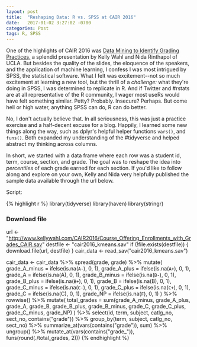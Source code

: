 ```yaml
---
layout: post
title:  "Reshaping Data: R vs. SPSS at CAIR 2016"
date:   2017-01-02 3:27:02 -0700
categories: Post
tags: R, SPSS 
---
```


One of the highlights of CAIR 2016 was [Data Mining to Identify Grading Practices,](http://www.cair.org/wp-content/uploads/sites/474/2016/12/NRinthapolKWahl_CAIR2016.pdf) 
a splendid presentation by Kelly Wahl and Nida Rinthapol of UCLA. But besides the quality of the slides, the eloquence of the speakers,
and the application of machine learning, I confess I was most intrigued by SPSS, the statistical software. What I felt was excitement--not 
so much excitement at learning a new tool, but the thrill of a *challenge:* what they're doing in SPSS, I was determined to replicate in R.
And if Twitter and #rstats are at all representative of the R community, I wager most useRs would have felt something similar. Petty? Probably.
Insecure? Perhaps. But come hell or high water, anything SPSS can do, R can do better.

<!--more-->

No, I don't actually believe that. In all seriousness, this was just a practice exercise and a half-decent excuse for a blog. Happily, 
I learned some new things along the way, such as dplyr's helpful helper functions `vars()`, and `funs()`. Both expanded my understanding
of the #tidyverse and helped abstract my thinking across columns.

In short, we started with a data frame where each row was a student id, term, course, section, and grade. The goal was to reshape the idea into 
*percentiles* of each grade earned for each section. If you'd like to follow along and explore on your own, 
Kelly and Nida very helpfully published the sample data available through the url below. 

Script:

{% highlight r %}
library(tidyverse)
library(haven)
library(stringr)

### Download file
url <- "http://www.kellywahl.com/CAIR2016/Course_Offering_Enrollments_with_Grades_CAIR.sav"
destfile <- "cair2016_kmeans.sav"
if (!file.exists(destfile)) {
  download.file(url, destfile)
}
cair_data <- read_sav("cair2016_kmeans.sav")

cair_data <- cair_data %>% 
  spread(grade, grade) %>% 
  mutate(
    grade_A_minus = ifelse(is.na(`A-`), 0, 1),
    grade_A_plus = ifelse(is.na(`A+`), 0, 1),
    grade_A = ifelse(is.na(A), 0, 1),
    grade_B_minus = ifelse(is.na(`B-`), 0, 1),
    grade_B_plus = ifelse(is.na(`B+`), 0, 1),
    grade_B = ifelse(is.na(B), 0, 1),
    grade_C_minus = ifelse(is.na(`C-`), 0, 1),
    grade_C_plus = ifelse(is.na(`C+`), 0, 1),
    grade_C = ifelse(is.na(C), 0, 1), 
    grade_NP = ifelse(is.na(`F`), 0, 1)
  ) %>% 
  rowwise() %>% 
  mutate(
    total_grades = sum(grade_A_minus, grade_A_plus, grade_A, grade_B, grade_B_plus, grade_B_minus,
                       grade_C, grade_C_plus, grade_C_minus, grade_NP)
  ) %>% 
  select(id, term, subject, catlg_no, sect_no, contains("grade")) %>% 
  group_by(term, subject, catlg_no, sect_no) %>% 
  summarize_at(vars(contains("grade")), sum) %>% 
  ungroup() %>% 
  mutate_at(vars(contains("grade_")), funs(round(./total_grades, 2)))
  {% endhighlight %}
